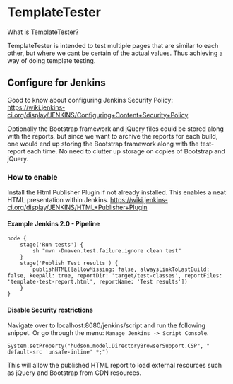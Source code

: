 # TemplateTester

What is TemplateTester?

TemplateTester is intended to test multiple pages that are similar to each other, 
but where we cant be certain of the actual values. Thus achieving a way of doing template testing.

## Configure for Jenkins

Good to know about configuring Jenkins Security Policy: https://wiki.jenkins-ci.org/display/JENKINS/Configuring+Content+Security+Policy

Optionally the Bootstrap framework and jQuery files could be stored along with the reports, 
but since we want to archive the reports for each build, one would end up storing the Bootstrap 
framework along with the test-report each time. No need to clutter up storage on copies of Bootstrap and jQuery.

### How to enable

Install the Html Publisher Plugin if not already installed. This enables a neat HTML presentation within Jenkins.
https://wiki.jenkins-ci.org/display/JENKINS/HTML+Publisher+Plugin

#### Example Jenkins 2.0 - Pipeline
```
node {
    stage('Run tests') {
        sh "mvn -Dmaven.test.failure.ignore clean test"
    }
    stage('Publish Test results') {
        publishHTML([allowMissing: false, alwaysLinkToLastBuild: false, keepAll: true, reportDir: 'target/test-classes', reportFiles: 'template-test-report.html', reportName: 'Test results'])
    }
}
```

#### Disable Security restrictions

Navigate over to localhost:8080/jenkins/script and run the following snippet. Or go through the menu: `Manage Jenkins -> Script Console`.

``System.setProperty("hudson.model.DirectoryBrowserSupport.CSP", " default-src 'unsafe-inline' *;")``

This will allow the published HTML report to load external resources such as jQuery and Bootstrap from CDN resources.